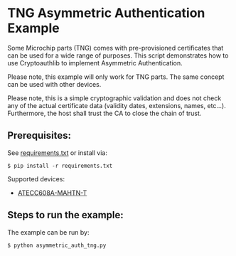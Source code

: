TNG Asymmetric Authentication Example
===============================================================================
Some Microchip parts (TNG) comes with pre-provisioned certificates that can be used for a
wide range of purposes. This script demonstrates how to use Cryptoauthlib to implement 
Asymmetric Authentication.

Please note, this example will only work for TNG parts. The same concept can be used with
other devices.

Please note, this is a simple cryptographic validation and does not check
any of the actual certificate data (validity dates, extensions, names, etc...).
Furthermore, the host shall trust the CA to close the chain of trust.

Prerequisites:
-------------------------------------------------------------------------------
See [requirements.txt](requirements.txt) or install via:

    $ pip install -r requirements.txt

Supported devices:
* [ATECC608A-MAHTN-T](https://www.microchip.com/design-centers/security-ics/cryptoauthentication/cloud-authentication/lora-security-with-tti-join-server)

Steps to run the example:
-------------------------------------------------------------------------------
The example can be run by:

    $ python asymmetric_auth_tng.py
